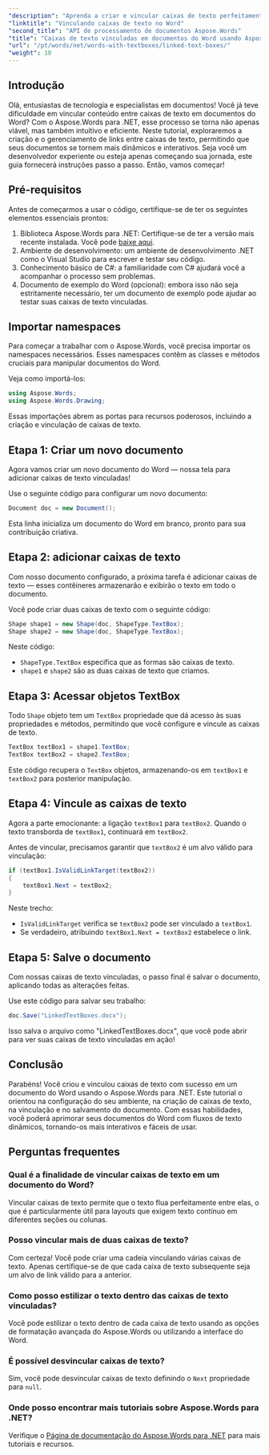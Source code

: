 ```yaml
---
"description": "Aprenda a criar e vincular caixas de texto perfeitamente em documentos do Word com o Aspose.Words para .NET. Siga nosso guia detalhado para obter um fluxo de conteúdo sem esforço e resultados profissionais."
"linktitle": "Vinculando caixas de texto no Word"
"second_title": "API de processamento de documentos Aspose.Words"
"title": "Caixas de texto vinculadas em documentos do Word usando Aspose.Words para .NET"
"url": "/pt/words/net/words-with-textboxes/linked-text-boxes/"
"weight": 10
---
```


## Introdução

Olá, entusiastas de tecnologia e especialistas em documentos! Você já teve dificuldade em vincular conteúdo entre caixas de texto em documentos do Word? Com o Aspose.Words para .NET, esse processo se torna não apenas viável, mas também intuitivo e eficiente. Neste tutorial, exploraremos a criação e o gerenciamento de links entre caixas de texto, permitindo que seus documentos se tornem mais dinâmicos e interativos. Seja você um desenvolvedor experiente ou esteja apenas começando sua jornada, este guia fornecerá instruções passo a passo. Então, vamos começar!

## Pré-requisitos

Antes de começarmos a usar o código, certifique-se de ter os seguintes elementos essenciais prontos:

1. Biblioteca Aspose.Words para .NET: Certifique-se de ter a versão mais recente instalada. Você pode [baixe aqui](https://releases.aspose.com/words/net/).
2. Ambiente de desenvolvimento: um ambiente de desenvolvimento .NET como o Visual Studio para escrever e testar seu código.
3. Conhecimento básico de C#: a familiaridade com C# ajudará você a acompanhar o processo sem problemas.
4. Documento de exemplo do Word (opcional): embora isso não seja estritamente necessário, ter um documento de exemplo pode ajudar ao testar suas caixas de texto vinculadas.

## Importar namespaces

Para começar a trabalhar com o Aspose.Words, você precisa importar os namespaces necessários. Esses namespaces contêm as classes e métodos cruciais para manipular documentos do Word.

Veja como importá-los:

```csharp
using Aspose.Words;
using Aspose.Words.Drawing;
```

Essas importações abrem as portas para recursos poderosos, incluindo a criação e vinculação de caixas de texto.

## Etapa 1: Criar um novo documento

Agora vamos criar um novo documento do Word — nossa tela para adicionar caixas de texto vinculadas!

Use o seguinte código para configurar um novo documento:

```csharp
Document doc = new Document();
```

Esta linha inicializa um documento do Word em branco, pronto para sua contribuição criativa.

## Etapa 2: adicionar caixas de texto

Com nosso documento configurado, a próxima tarefa é adicionar caixas de texto — esses contêineres armazenarão e exibirão o texto em todo o documento.

Você pode criar duas caixas de texto com o seguinte código:

```csharp
Shape shape1 = new Shape(doc, ShapeType.TextBox);
Shape shape2 = new Shape(doc, ShapeType.TextBox);
```

Neste código:
- `ShapeType.TextBox` especifica que as formas são caixas de texto.
- `shape1` e `shape2` são as duas caixas de texto que criamos.

## Etapa 3: Acessar objetos TextBox

Todo `Shape` objeto tem um `TextBox` propriedade que dá acesso às suas propriedades e métodos, permitindo que você configure e vincule as caixas de texto.

```csharp
TextBox textBox1 = shape1.TextBox;
TextBox textBox2 = shape2.TextBox;
```

Este código recupera o `TextBox` objetos, armazenando-os em `textBox1` e `textBox2` para posterior manipulação.

## Etapa 4: Vincule as caixas de texto

Agora a parte emocionante: a ligação `textBox1` para `textBox2`. Quando o texto transborda de `textBox1`, continuará em `textBox2`.

Antes de vincular, precisamos garantir que `textBox2` é um alvo válido para vinculação:

```csharp
if (textBox1.IsValidLinkTarget(textBox2))
{
    textBox1.Next = textBox2;
}
```

Neste trecho:
- `IsValidLinkTarget` verifica se `textBox2` pode ser vinculado a `textBox1`.
- Se verdadeiro, atribuindo `textBox1.Next = textBox2` estabelece o link.

## Etapa 5: Salve o documento

Com nossas caixas de texto vinculadas, o passo final é salvar o documento, aplicando todas as alterações feitas.

Use este código para salvar seu trabalho:

```csharp
doc.Save("LinkedTextBoxes.docx");
```

Isso salva o arquivo como "LinkedTextBoxes.docx", que você pode abrir para ver suas caixas de texto vinculadas em ação!

## Conclusão

Parabéns! Você criou e vinculou caixas de texto com sucesso em um documento do Word usando o Aspose.Words para .NET. Este tutorial o orientou na configuração do seu ambiente, na criação de caixas de texto, na vinculação e no salvamento do documento. Com essas habilidades, você poderá aprimorar seus documentos do Word com fluxos de texto dinâmicos, tornando-os mais interativos e fáceis de usar.

## Perguntas frequentes

### Qual é a finalidade de vincular caixas de texto em um documento do Word?  
Vincular caixas de texto permite que o texto flua perfeitamente entre elas, o que é particularmente útil para layouts que exigem texto contínuo em diferentes seções ou colunas.

### Posso vincular mais de duas caixas de texto?  
Com certeza! Você pode criar uma cadeia vinculando várias caixas de texto. Apenas certifique-se de que cada caixa de texto subsequente seja um alvo de link válido para a anterior.

### Como posso estilizar o texto dentro das caixas de texto vinculadas?  
Você pode estilizar o texto dentro de cada caixa de texto usando as opções de formatação avançada do Aspose.Words ou utilizando a interface do Word.

### É possível desvincular caixas de texto?  
Sim, você pode desvincular caixas de texto definindo o `Next` propriedade para `null`.

### Onde posso encontrar mais tutoriais sobre Aspose.Words para .NET?  
Verifique o [Página de documentação do Aspose.Words para .NET](https://reference.aspose.com/words/net/) para mais tutoriais e recursos.